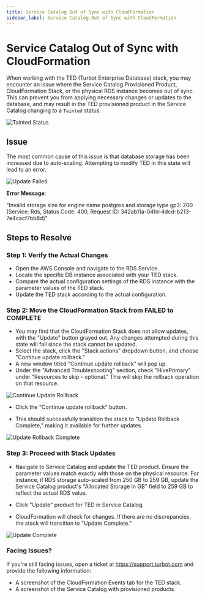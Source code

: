 ```yaml
---
title: Service Catalog Out of Sync with CloudFormation
sidebar_label: Service Catalog Out of Sync with CloudFormation
---
```


# Service Catalog Out of Sync with CloudFormation

When working with the TED (Turbot Enterprise Database) stack, you may encounter an issue where the Service Catalog Provisioned Product, CloudFormation Stack, or the physical RDS instance becomes out of sync. This can prevent you from applying necessary changes or updates to the database, and may result in the TED provisioned product in the Service Catalog changing to a `Tainted` status.

![Tainted Status](/images/docs/guardrails/runbooks/troubleshooting/service-catalog-out-of-sync/ted-tained-status.png)

## Issue

The most common cause of this issue is that database storage has been increased due to auto-scaling. Attempting to modify TED in this state will lead to an error.

![Update Failed](/images/docs/guardrails/runbooks/troubleshooting/service-catalog-out-of-sync/invalid-storage-size.png)

**Error Message**:

"Invalid storage size for engine name postgres and storage type gp3: 200 (Service: Rds, Status Code: 400, Request ID: 342ab11a-04fd-4dcd-b213-7e4cacf7bb8d)"

## Steps to Resolve

### Step 1: Verify the Actual Changes

  - Open the AWS Console and navigate to the RDS Service.
  - Locate the specific DB instance associated with your TED stack.
  - Compare the actual configuration settings of the RDS instance with the parameter values of the TED stack.
  - Update the TED stack according to the actual configuration. 

### Step 2: Move the CloudFormation Stack from FAILED to COMPLETE

- You may find that the CloudFormation Stack does not allow updates, with the "Update" button grayed out. Any changes attempted during this state will fail since the stack cannot be updated.
- Select the stack, click the "Stack actions" dropdown button, and choose "Continue update rollback."
- A new window titled "Continue update rollback" will pop up.
- Under the "Advanced Troubleshooting" section, check "HivePrimary" under "Resources to skip - optional." This will skip the rollback operation on that resource.

![Continue Update Rollback](/images/docs/guardrails/runbooks/troubleshooting/service-catalog-out-of-sync/continue-update-rollback.png)

- Click the "Continue update rollback" button.

- This should successfully transition the stack to "Update Rollback Complete," making it available for further updates.

![Update Rollback Complete](/images/docs/guardrails/runbooks/troubleshooting/service-catalog-out-of-sync/update-rollback-complete.png)

### Step 3: Proceed with Stack Updates

- Navigate to Service Catalog and update the TED product. Ensure the parameter values match exactly with those on the physical resource. For instance, if RDS storage auto-scaled from 250 GB to 259 GB, update the Service Catalog product's "Allocated Storage in GB" field to 259 GB to reflect the actual RDS value.

- Click "Update" product for TED in Service Catalog.

- CloudFormation will check for changes. If there are no discrepancies, the stack will transition to "Update Complete."

![Update Complete](/images/docs/guardrails/runbooks/troubleshooting/service-catalog-out-of-sync/update-complete.png)

### Facing Issues?

If you're still facing issues, open a ticket at https://support.turbot.com and provide the following information:

- A screenshot of the CloudFormation Events tab for the TED stack.
- A screenshot of the Service Catalog with provisioned products.